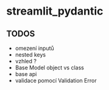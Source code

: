 # streamlit_pydantic

## TODOS

- omezení inputů
- nested keys
- vzhled ?
- Base Model object vs class
- base api
- validace pomocí Validation Error